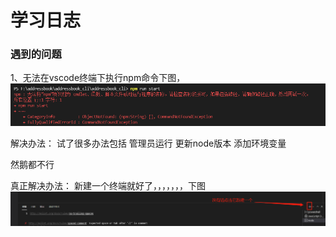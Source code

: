 # 学习日志
### 遇到的问题
1、无法在vscode终端下执行npm命令下图，
![问题1](问题1.jpg)

解决办法：
试了很多办法包括
管理员运行
更新node版本
添加环境变量

然鹅都不行

真正解决办法：
新建一个终端就好了，，，，，，，下图
![问题1](微信截图_20220113143352.png)